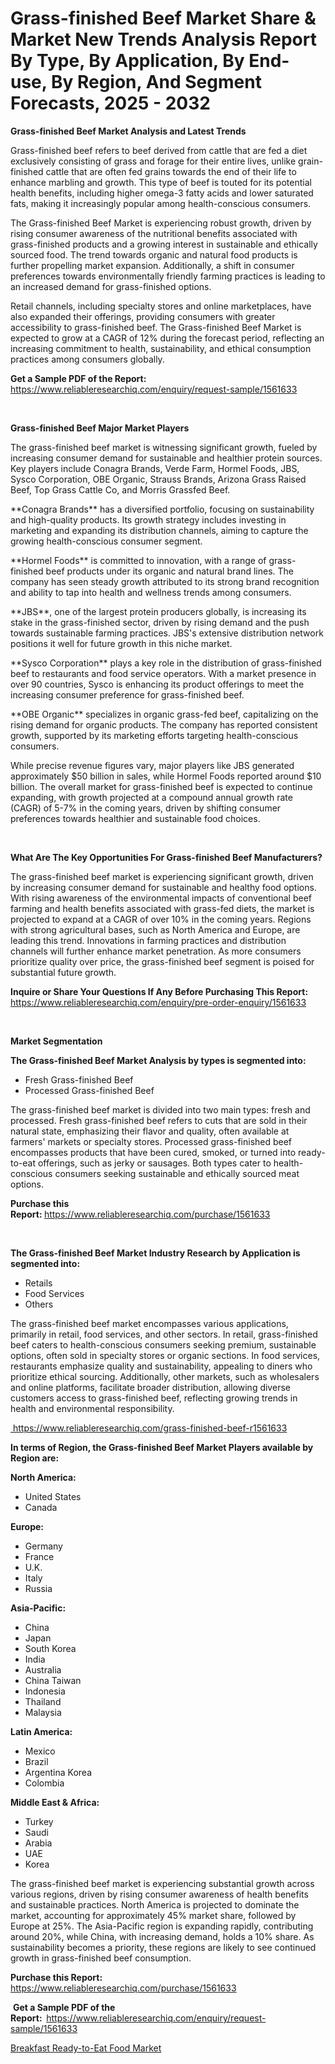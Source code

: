 <p><h1>Grass-finished Beef Market Share & Market New Trends Analysis Report By Type, By Application, By End-use, By Region, And Segment Forecasts, 2025 - 2032</h1></p><p><strong>Grass-finished Beef Market Analysis and Latest Trends</strong></p>
<p><p>Grass-finished beef refers to beef derived from cattle that are fed a diet exclusively consisting of grass and forage for their entire lives, unlike grain-finished cattle that are often fed grains towards the end of their life to enhance marbling and growth. This type of beef is touted for its potential health benefits, including higher omega-3 fatty acids and lower saturated fats, making it increasingly popular among health-conscious consumers.</p><p>The Grass-finished Beef Market is experiencing robust growth, driven by rising consumer awareness of the nutritional benefits associated with grass-finished products and a growing interest in sustainable and ethically sourced food. The trend towards organic and natural food products is further propelling market expansion. Additionally, a shift in consumer preferences towards environmentally friendly farming practices is leading to an increased demand for grass-finished options.</p><p>Retail channels, including specialty stores and online marketplaces, have also expanded their offerings, providing consumers with greater accessibility to grass-finished beef. The Grass-finished Beef Market is expected to grow at a CAGR of 12% during the forecast period, reflecting an increasing commitment to health, sustainability, and ethical consumption practices among consumers globally.</p></p>
<p><strong>Get a Sample PDF of the Report:&nbsp;</strong> <a href="https://www.reliableresearchiq.com/enquiry/request-sample/1561633?utm_campaign=3103&utm_medium=2&utm_source=Github&utm_content=ia&utm_term=07042025&utm_id=grass-finished-beef">https://www.reliableresearchiq.com/enquiry/request-sample/1561633</a></p>
<p>&nbsp;</p>
<p><strong>Grass-finished Beef Major Market Players</strong></p>
<p><p>The grass-finished beef market is witnessing significant growth, fueled by increasing consumer demand for sustainable and healthier protein sources. Key players include Conagra Brands, Verde Farm, Hormel Foods, JBS, Sysco Corporation, OBE Organic, Strauss Brands, Arizona Grass Raised Beef, Top Grass Cattle Co, and Morris Grassfed Beef.</p><p>**Conagra Brands** has a diversified portfolio, focusing on sustainability and high-quality products. Its growth strategy includes investing in marketing and expanding its distribution channels, aiming to capture the growing health-conscious consumer segment.</p><p>**Hormel Foods** is committed to innovation, with a range of grass-finished beef products under its organic and natural brand lines. The company has seen steady growth attributed to its strong brand recognition and ability to tap into health and wellness trends among consumers.</p><p>**JBS**, one of the largest protein producers globally, is increasing its stake in the grass-finished sector, driven by rising demand and the push towards sustainable farming practices. JBS's extensive distribution network positions it well for future growth in this niche market.</p><p>**Sysco Corporation** plays a key role in the distribution of grass-finished beef to restaurants and food service operators. With a market presence in over 90 countries, Sysco is enhancing its product offerings to meet the increasing consumer preference for grass-finished beef.</p><p>**OBE Organic** specializes in organic grass-fed beef, capitalizing on the rising demand for organic products. The company has reported consistent growth, supported by its marketing efforts targeting health-conscious consumers.</p><p>While precise revenue figures vary, major players like JBS generated approximately $50 billion in sales, while Hormel Foods reported around $10 billion. The overall market for grass-finished beef is expected to continue expanding, with growth projected at a compound annual growth rate (CAGR) of 5-7% in the coming years, driven by shifting consumer preferences towards healthier and sustainable food choices.</p></p>
<p>&nbsp;</p>
<p><strong>What Are The Key Opportunities For Grass-finished Beef Manufacturers?</strong></p>
<p><p>The grass-finished beef market is experiencing significant growth, driven by increasing consumer demand for sustainable and healthy food options. With rising awareness of the environmental impacts of conventional beef farming and health benefits associated with grass-fed diets, the market is projected to expand at a CAGR of over 10% in the coming years. Regions with strong agricultural bases, such as North America and Europe, are leading this trend. Innovations in farming practices and distribution channels will further enhance market penetration. As more consumers prioritize quality over price, the grass-finished beef segment is poised for substantial future growth.</p></p>
<p><strong>Inquire or Share Your Questions If Any Before Purchasing This Report:</strong> <a href="https://www.reliableresearchiq.com/enquiry/pre-order-enquiry/1561633?utm_campaign=3103&utm_medium=2&utm_source=Github&utm_content=ia&utm_term=07042025&utm_id=grass-finished-beef">https://www.reliableresearchiq.com/enquiry/pre-order-enquiry/1561633</a></p>
<p>&nbsp;</p>
<p><strong>Market Segmentation</strong></p>
<p><strong>The Grass-finished Beef Market Analysis by types is segmented into:</strong></p>
<p><ul><li>Fresh Grass-finished Beef</li><li>Processed Grass-finished Beef</li></ul></p>
<p><p>The grass-finished beef market is divided into two main types: fresh and processed. Fresh grass-finished beef refers to cuts that are sold in their natural state, emphasizing their flavor and quality, often available at farmers' markets or specialty stores. Processed grass-finished beef encompasses products that have been cured, smoked, or turned into ready-to-eat offerings, such as jerky or sausages. Both types cater to health-conscious consumers seeking sustainable and ethically sourced meat options.</p></p>
<p><strong>Purchase this Report:&nbsp;</strong><a href="https://www.reliableresearchiq.com/purchase/1561633?utm_campaign=3103&utm_medium=2&utm_source=Github&utm_content=ia&utm_term=07042025&utm_id=grass-finished-beef">https://www.reliableresearchiq.com/purchase/1561633</a></p>
<p>&nbsp;</p>
<p><strong>The Grass-finished Beef Market Industry Research by Application is segmented into:</strong></p>
<p><ul><li>Retails</li><li>Food Services</li><li>Others</li></ul></p>
<p><p>The grass-finished beef market encompasses various applications, primarily in retail, food services, and other sectors. In retail, grass-finished beef caters to health-conscious consumers seeking premium, sustainable options, often sold in specialty stores or organic sections. In food services, restaurants emphasize quality and sustainability, appealing to diners who prioritize ethical sourcing. Additionally, other markets, such as wholesalers and online platforms, facilitate broader distribution, allowing diverse customers access to grass-finished beef, reflecting growing trends in health and environmental responsibility.</p></p>
<p><a href="https://www.reliableresearchiq.com/grass-finished-beef-r1561633?utm_campaign=3103&utm_medium=2&utm_source=Github&utm_content=ia&utm_term=07042025&utm_id=grass-finished-beef">&nbsp;https://www.reliableresearchiq.com/grass-finished-beef-r1561633</a></p>
<p><strong>In terms of Region, the Grass-finished Beef Market Players available by Region are:</strong></p>
<p>
    <p> <strong> North America: </strong>
        <ul>
            <li>United States</li>
            <li>Canada</li>
        </ul>
        </p> 
    <p> <strong> Europe: </strong>
        <ul>
            <li>Germany</li>
            <li>France</li>
            <li>U.K.</li>
            <li>Italy</li>
            <li>Russia</li>
        </ul>
        </p> 
    <p> <strong> Asia-Pacific: </strong>
        <ul>
            <li>China</li>
            <li>Japan</li>
            <li>South Korea</li>
            <li>India</li>
            <li>Australia</li>
            <li>China Taiwan</li>
            <li>Indonesia</li>
            <li>Thailand</li>
            <li>Malaysia</li>
        </ul>
        </p> 
    <p> <strong> Latin America: </strong>
        <ul>
            <li>Mexico</li>
            <li>Brazil</li>
            <li>Argentina Korea</li>
            <li>Colombia</li>
        </ul>
        </p> 
    <p> <strong> Middle East & Africa: </strong>
        <ul>
            <li>Turkey</li>
            <li>Saudi</li>
            <li>Arabia</li>
            <li>UAE</li>
            <li>Korea</li>
        </ul>
    </p>
    </p>
<p><p>The grass-finished beef market is experiencing substantial growth across various regions, driven by rising consumer awareness of health benefits and sustainable practices. North America is projected to dominate the market, accounting for approximately 45% market share, followed by Europe at 25%. The Asia-Pacific region is expanding rapidly, contributing around 20%, while China, with increasing demand, holds a 10% share. As sustainability becomes a priority, these regions are likely to see continued growth in grass-finished beef consumption.</p></p>
<p><strong>Purchase this Report: </strong><a href="https://www.reliableresearchiq.com/purchase/1561633?utm_campaign=3103&utm_medium=2&utm_source=Github&utm_content=ia&utm_term=07042025&utm_id=grass-finished-beef">https://www.reliableresearchiq.com/purchase/1561633</a></p>
<p>&nbsp;<strong>Get a Sample PDF of the Report:&nbsp;&nbsp;</strong><a href="https://www.reliableresearchiq.com/enquiry/request-sample/1561633?utm_campaign=3103&utm_medium=2&utm_source=Github&utm_content=ia&utm_term=07042025&utm_id=grass-finished-beef">https://www.reliableresearchiq.com/enquiry/request-sample/1561633</a></p>
<p><strong></strong></p>
<p><p><a href="https://github.com/wakerizaak8g/Market-Research-Report-List-1/blob/main/breakfast-ready-to-eat-food-market.md?utm_campaign=3103&utm_medium=2&utm_source=Github&utm_content=ia&utm_term=07042025&utm_id=grass-finished-beef">Breakfast Ready-to-Eat Food Market</a></p></p>